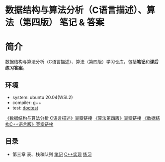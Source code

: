 # 数据结构与算法分析（C语言描述）、算法（第四版） 笔记 & 答案

# 简介
数据结构与算法分析（C语言描述）、算法（第四版）学习仓库，包括**笔记**和**课后练习答案**。

## 环境

- system: ubuntu 20.04(WSL2)
- compiler: g++
- test: [doctest](https://github.com/doctest/doctest)

[《数据结构与算法分析 C语言描述》豆瓣链接](https://book.douban.com/subject/1139426/)
[《算法第四版》豆瓣链接](https://book.douban.com/subject/19952400/)
[《数据结构C++语言版》豆瓣链接](https://book.douban.com/subject/25859528/)

## 目录

- 第三章 表、栈和队列 [笔记](./notes/ch03.md) [C++实现](./src/ch03/) [练习](./exercise/ch03.md)
